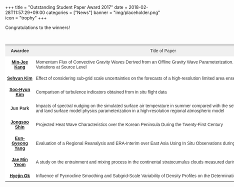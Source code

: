 +++
title = "Outstanding Student Paper Award 2017"
date = 2018-02-28T11:57:29+09:00
categories = ["News"]
banner = "img/placeholder.png"
icon = "trophy"
+++

Congratulations to the winners!

<!--more-->

<br>

<style type="text/css">
.tg  {border-collapse:collapse;border-spacing:0;border-color:#ccc;}
.tg td{font-family:Arial, sans-serif;font-size:14px;padding:10px 5px;border-style:solid;border-width:0px;overflow:hidden;word-break:normal;border-color:#ccc;color:#333;background-color:#fff;}
.tg th{font-family:Arial, sans-serif;font-size:14px;font-weight:normal;padding:10px 5px;border-style:solid;border-width:0px;overflow:hidden;word-break:normal;border-color:#ccc;color:#333;background-color:#f0f0f0;}
.tg .tg-88nc{font-weight:bold;border-color:inherit;text-align:center}
.tg .tg-l711{border-color:inherit}
.tg .tg-c3ow{border-color:inherit;text-align:center;vertical-align:top}
.tg .tg-7btt{font-weight:bold;border-color:inherit;text-align:center;vertical-align:top}
</style>
<table class="tg" style="undefined;table-layout: fixed; width: 917px">
<colgroup>
<col style="width: 93px">
<col style="width: 824px">
</colgroup>
  <tr>
    <th class="tg-7btt">Awardee</th>
    <th class="tg-c3ow">Title of Paper</th>
  </tr>
  <tr>
    <td class="tg-88nc"><a href="../../../../../people/minjeekang">Min-Jee Kang</a></td>
    <td class="tg-l711">Momentum Flux of Convective Gravity Waves Derived from an Offline Gravity Wave Parameterization. Part I: Spatiotemporal Variations at Source Level</td>
  </tr>
  <tr>
    <td class="tg-88nc"><a href="../../../../../people/sehyunkim">Sehyun Kim</a></td>
    <td class="tg-l711">Effect of considering sub-grid scale uncertainties on the forecasts of a high-resolution limited area ensemble prediction system</td>
  </tr>
  <tr>
    <td class="tg-88nc"><a href="../../../../../people/soohyunkim">Soo-Hyun Kim</a></td>
    <td class="tg-l711">Comparison of turbulence indicators obtained from in situ flight data</td>
  </tr>
  <tr>
    <td class="tg-88nc"><a href="../../../../../people/junpark"></a>Jun Park</td>
    <td class="tg-l711">Impacts of spectral nudging on the simulated surface air temperature in summer compared with the selection of shortwave radiation and land surface model physics parameterization in a high-resolution regional atmospheric model</td>
  </tr>
  <tr>
    <td class="tg-88nc"><a href="../../../../../people/jongsooshin">Jongsoo Shin</a></td>
    <td class="tg-l711">Projected Heat Wave Characteristics over the Korean Peninsula During the Twenty-First Century</td>
  </tr>
  <tr>
    <td class="tg-88nc"><a href="../../../../../people/eungyeongyang">Eun-Gyeong Yang</a></td>
    <td class="tg-l711">Evaluation of a Regional Reanalysis and ERA-Interim over East Asia Using In Situ Observations during 2013–14</td>
  </tr>
  <tr>
    <td class="tg-88nc"><a href="../../../../../people/jaeminyeom">Jae Min Yeom</a></td>
    <td class="tg-l711">A study on the entrainment and mixing process in the continental stratocumulus clouds measured during the RACORO campaign</td>
  </tr>
  <tr>
    <td class="tg-88nc"><a href="../../../../../people/hyejinok">Hyejin Ok</a></td>
    <td class="tg-l711">Influence of Pycnocline Smoothing and Subgrid-Scale Variability of Density Profiles on the Determination of Mixed Layer Depth</td>
  </tr>
</table>

<br>

